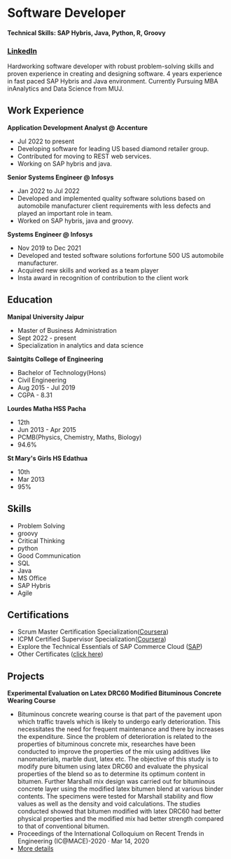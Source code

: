 # Software Developer

#### Technical Skills: SAP Hybris, Java, Python, R, Groovy

### [Linkedln](https://www.linkedin.com/in/treesa-sabu-66a029128/)

Hardworking software developer with robust problem-solving skills and proven experience in creating and designing software. 4 years experience in fast paced SAP Hybris and Java environment. Currently Pursuing MBA inAnalytics and Data Science from MUJ.

## Work Experience
**Application Development Analyst @ Accenture**
- Jul 2022 to present
- Developing software for leading US based diamond retailer group.
- Contributed for moving to REST web services.
- Working on SAP hybris and java.

**Senior Systems Engineer @ Infosys**
- Jan 2022 to Jul 2022
- Developed and implemented quality software solutions based on automobile manufacturer client requirements with less defects and played an important role in team.
- Worked on SAP hybris, java and groovy.

**Systems Engineer @ Infosys**
- Nov 2019 to Dec 2021
- Developed and tested software solutions forfortune 500 US automobile manufacturer.
- Acquired new skills and worked as a team player
- Insta award in recognition of contribution to the client work

## Education
**Manipal University Jaipur**
- Master of Business Administration
- Sept 2022 - present
- Specialization in analytics and data science
  
**Saintgits College of Engineering**
- Bachelor of Technology(Hons)
- Civil Engineering
- Aug 2015 - Jul 2019
- CGPA - 8.31

**Lourdes Matha HSS Pacha**
- 12th
- Jun 2013 - Apr 2015
- PCMB(Physics, Chemistry, Maths, Biology)
- 94.6%

**St Mary's Girls HS Edathua**
- 10th
- Mar 2013
- 95%

## Skills
- Problem Solving
- groovy
- Critical Thinking
- python
- Good Communication
- SQL
- Java
- MS Office
- SAP Hybris
- Agile

## Certifications
- Scrum Master Certification Specialization([Coursera](https://www.coursera.org/account/accomplishments/specialization/certificate/J727HTMTK3JK))
- ICPM Certified Supervisor Specialization([Coursera](
https://www.coursera.org/account/accomplishments/specialization/certificate/6CXJV9GPL2RN))
- Explore the Technical Essentials of SAP Commerce Cloud ([SAP](https://www.credly.com/badges/f0ebdd8d-6c65-4632-be71-bee930ab2afd/public_url))
- Other Certificates ([click here](https://www.linkedin.com/in/treesa-sabu-66a029128/details/certifications/))

## Projects
**Experimental Evaluation on Latex DRC60 Modified Bituminous Concrete Wearing Course**
- Bituminous concrete wearing course is that part of the pavement upon which traffic travels which is likely to undergo early deterioration. This necessitates the need for frequent maintenance and there by increases the expenditure. Since the problem of deterioration is related to the properties of bituminous concrete mix, researches have been conducted to improve the properties of the mix using additives like nanomaterials, marble dust, latex etc. The objective of this study is to modify pure bitumen using latex DRC60 and evaluate the physical properties of the blend so as to determine its optimum content in bitumen. Further Marshall mix design was carried out for bituminous concrete layer using the modified latex bitumen blend at various binder contents. The specimens were tested for Marshall stability and flow values as well as the density and void calculations. The studies conducted showed that bitumen modified with latex DRC60 had better physical properties and the modified mix had better strength compared to that of conventional bitumen.
- Proceedings of the International Colloquium on Recent Trends in Engineering (IC@MACE)-2020 · Mar 14, 2020
- [More details](/btech/bituminous-concrete.md)
